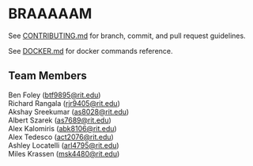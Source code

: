 # BRAAAAAM

See [CONTRIBUTING.md](https://github.com/Benjafo/BRAAAAAM/blob/master/CONTRIBUTING.md) for branch, commit, and pull request guidelines.

See [DOCKER.md](https://github.com/Benjafo/BRAAAAAM/blob/master/DOCKER.md) for docker commands reference.

## Team Members

Ben Foley (btf9895@rit.edu)  
Richard Rangala (rjr9405@rit.edu)  
Akshay Sreekumar (as8028@rit.edu)  
Albert Szarek (as7689@rit.edu)  
Alex Kalomiris (abk8106@rit.edu)  
Alex Tedesco (act2076@rit.edu)  
Ashley Locatelli (arl4795@rit.edu)  
Miles Krassen (msk4480@rit.edu)  
